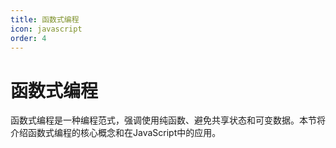 ```yaml
---
title: 函数式编程
icon: javascript
order: 4
---
```


# 函数式编程

函数式编程是一种编程范式，强调使用纯函数、避免共享状态和可变数据。本节将介绍函数式编程的核心概念和在JavaScript中的应用。

